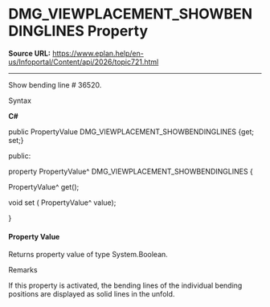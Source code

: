 # DMG_VIEWPLACEMENT_SHOWBENDINGLINES Property

**Source URL:** https://www.eplan.help/en-us/Infoportal/Content/api/2026/topic721.html

---

Show bending line # 36520.

Syntax

**C#**



public PropertyValue DMG_VIEWPLACEMENT_SHOWBENDINGLINES {get; set;}

public:

property PropertyValue^ DMG_VIEWPLACEMENT_SHOWBENDINGLINES {

   PropertyValue^ get();

   void set (    PropertyValue^ value);

}


#### Property Value

Returns property value of type System.Boolean.

Remarks

If this property is activated, the bending lines of the individual bending positions are displayed as solid lines in the unfold.
